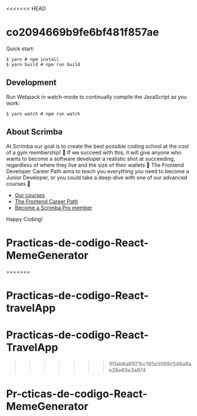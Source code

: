 <<<<<<< HEAD
# co2094669b9fe6bf481f857ae

Quick start:

```
$ yarn # npm install
$ yarn build # npm run build
````

## Development

Run Webpack in watch-mode to continually compile the JavaScript as you work:

```
$ yarn watch # npm run watch
```

## About Scrimba

At Scrimba our goal is to create the best possible coding school at the cost of a gym membership! 💜
If we succeed with this, it will give anyone who wants to become a software developer a realistic shot at succeeding, regardless of where they live and the size of their wallets 🎉
The Frontend Developer Career Path aims to teach you everything you need to become a Junior Developer, or you could take a deep-dive with one of our advanced courses 🚀

- [Our courses](https://scrimba.com/allcourses)
- [The Frontend Career Path](https://scrimba.com/learn/frontend)
- [Become a Scrimba Pro member](https://scrimba.com/pricing)

Happy Coding!
# Practicas-de-codigo-React-MemeGenerator
=======
# Practicas-de-codigo-React-travelApp
# Practicas-de-codigo-React-TravelApp
>>>>>>> 1f0ab8a6921bc185e5569c546a6ae28e60e3a974
# Pr-cticas-de-codigo-React-MemeGenerator
